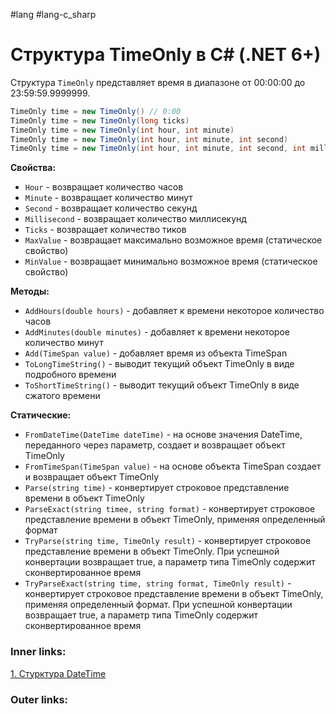 #lang #lang-c_sharp 

# Структура TimeOnly в C# (.NET 6+)

Структура `TimeOnly` представляет время в диапазоне от 00:00:00 до 23:59:59.9999999.

```csharp
TimeOnly time = new TimeOnly() // 0:00
TimeOnly time = new TimeOnly(long ticks)
TimeOnly time = new TimeOnly(int hour, int minute)
TimeOnly time = new TimeOnly(int hour, int minute, int second)
TimeOnly time = new TimeOnly(int hour, int minute, int second, int millisecond)


```

**Свойства:**
- `Hour` - возвращает количество часов
- `Minute` - возвращает количество минут
- `Second` - возвращает количество секунд
- `Millisecond` - возвращает количество миллисекунд
- `Ticks` - возвращает количество тиков
- `MaxValue` - возвращает максимально возможное время (статическое свойство)
- `MinValue` - возвращает минимально возможное время (статическое свойство)

**Методы:**
- `AddHours(double hours)` - добавляет к времени некоторое количество часов
- `AddMinutes(double minutes)` - добавляет к времени некоторое количество минут
- `Add(TimeSpan value)` - добавляет время из объекта TimeSpan
- `ToLongTimeString()` - выводит текущий объект TimeOnly в виде подробного времени
- `ToShortTimeString()` - выводит текущий объект TimeOnly в виде сжатого времени

**Статические:**
- `FromDateTime(DateTime dateTime)` - на основе значения DateTime, переданного через параметр, создает и возвращает объект TimeOnly
- `FromTimeSpan(TimeSpan value)` - на основе объекта TimeSpan создает и возвращает объект TimeOnly
- `Parse(string time)` - конвертирует строковое представление времени в объект TimeOnly
- `ParseExact(string timee, string format)` - конвертирует строковое представление времени в объект TimeOnly, применяя определенный формат
- `TryParse(string time, TimeOnly result)` - конвертирует строковое представление времени в объект TimeOnly. При успешной конвертации возвращает true, а параметр типа TimeOnly содержит сконвертированное время
- `TryParseExact(string time, string format, TimeOnly result)` - конвертирует строковое представление времени в объект TimeOnly, применяя определенный формат. При успешной конвертации возвращает true, а параметр типа TimeOnly содержит сконвертированное время

### Inner links:
[1. Стурктура DateTime](1.%20Languages/C-sharp/0.%20Введение/4.%20Дата%20и%20время/1.%20Стурктура%20DateTime.md)

### Outer links: